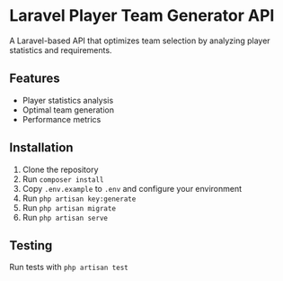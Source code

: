 # Laravel Player Team Generator API

A Laravel-based API that optimizes team selection by analyzing player statistics and requirements.

## Features

- Player statistics analysis
- Optimal team generation
- Performance metrics

## Installation

1. Clone the repository
2. Run `composer install`
3. Copy `.env.example` to `.env` and configure your environment
4. Run `php artisan key:generate`
5. Run `php artisan migrate`
6. Run `php artisan serve`

## Testing

Run tests with `php artisan test`